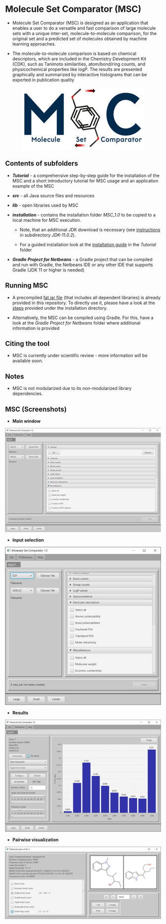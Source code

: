 # Molecule Set Comparator (MSC)

- Molecule Set Comparator (MSC) is designed as an application that enables a user to do a versatile and fast comparison of large molecule sets with a unique inter-set, molecule-to-molecule comparison, for the original set and a predicted set of molecules obtained by machine learning approaches. 

- The molecule-to-molecule comparison is based on chemical descriptors, which are included in the Chemistry Development Kit (CDK), such as Tanimoto similarities, atom/bond/ring counts, and physicochemical properties like logP. The results are presented graphically and summarized by interactive histograms that can be exported in publication quality

<p align="center">
  <img src="https://github.com/Kohulan/MSC/blob/master/assets/MSC_logo_.png?raw=true">
</p>

## Contents of subfolders

- ***Tutorial*** - a comprehensive step-by-step guide for the installation of the MSC and a short introductory tutorial for MSC usage and an application example of the MSC

- ***src*** - all Java source files and resources

- ***lib*** - open libraries used by MSC

- ***installation*** - contains the installation folder *MSC_1.0* to be copied to a local machine for MSC execution. 
  - Note, that an additional JDK download is necessary (see [instructions](https://github.com/zielesny/MSC/blob/master/installation/MSC_1.0/jdk-11.0.2/JDK%20download%20info.txt) in subdirectory *JDK-11.0.2*). 
  
  - For a guided installation look at the [installation guide](https://github.com/zielesny/MSC/blob/master/Tutorial/MSC_Installation_Guide.pdf) in the *Tutorial* folder

- ***Gradle Project for Netbeans*** - a Gradle project that can be compiled and run with Gradle, the Netbeans IDE or any other IDE that supports Gradle (JDK 11 or higher is needed)

## Running MSC

- A precompiled [fat jar file](https://github.com/Kohulan/MSC/tree/master/installation/MSC_1.0/lib) (that includes all dependent libraries) is already provided in this repository. To directly use it, please have a look at the [steps](https://github.com/Kohulan/MSC/blob/master/installation/MSC_1.0/README.MD) provided under the installation directory. 

- Alternatively, the MSC can be compiled using Gradle. For this, have a look at the *Gradle Project for Netbeans* folder where additional information is provided

## Citing the tool

- MSC is currently under scientific review - more information will be available soon.

## Notes
- MSC is not modularized due to its non-modularized library dependencies.

## MSC (Screenshots)

- **Main window**
<p align="right">
  <img src="https://github.com/Kohulan/MSC/blob/master/assets/MSC_1.png?raw=true">
</p>

- **Input selection**
<p align="right">
  <img src="https://github.com/Kohulan/MSC/blob/master/assets/MSC_Screenshots/MSC_Input_View.JPG?raw=true">
</p>

- **Results**

<p align="right">
  <img src="https://github.com/Kohulan/MSC/blob/master/assets/MSC_Screenshots/MSC_Output_View1.JPG?raw=true">
</p>

- **Pairwise visualization**

<p align="right">
  <img src="https://github.com/Kohulan/MSC/blob/master/assets/MSC_Screenshots/MSC_Detail_Window2.JPG?raw=true">
</p>

